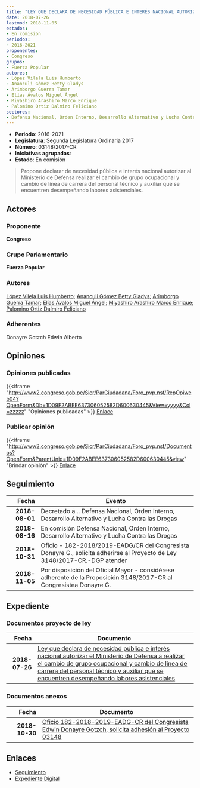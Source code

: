 ```yaml
---
title: "LEY QUE DECLARA DE NECESIDAD PÚBLICA E INTERÉS NACIONAL AUTORIZAR AL MINISTERIO DE DEFENSA REALIZAR EL CAMBIO DE GRUPO OCUPACIONAL Y CAMBIO DE LÍNEA DE CARRERA DEL PERSONAL TÉCNICO Y AUXILIAR QUE SE ENCUENTREN DESEMPEÑANDO LABORES ASISTENCIALES"
date: 2018-07-26
lastmod: 2018-11-05
estados:
- En comisión
periodos:
- 2016-2021
proponentes:
- Congreso
grupos:
- Fuerza Popular
autores:
- López Vilela Luis Humberto
- Ananculi Gómez Betty Gladys
- Arimborgo Guerra Tamar
- Elías Ávalos Miguel Ángel
- Miyashiro Arashiro Marco Enrique
- Palomino Ortiz Dalmiro Feliciano
sectores:
- Defensa Nacional, Orden Interno, Desarrollo Alternativo y Lucha Contra las Drogas
---
```

- **Periodo**: 2016-2021
- **Legislatura**: Segunda Legislatura Ordinaria 2017
- **Número**: 03148/2017-CR
- **Iniciativas agrupadas**: 
- **Estado**: En comisión

> Propone declarar de necesidad pública e interés nacional autorizar al Ministerio de Defensa realizar el cambio de grupo ocupacional y cambio de línea de carrera del personal técnico y auxiliar que se encuentren desempeñando labores asistenciales.


## Actores

### Proponente

**Congreso**

### Grupo Parlamentario

**Fuerza Popular**

### Autores

[López Vilela Luis Humberto](mailto:mailto:llopezv@congreso.gob.pe); [Ananculi Gómez Betty Gladys](mailto:mailto:bananculi@congreso.gob.pe); [Arimborgo Guerra Tamar](mailto:mailto:tarimborgo@congreso.gob.pe); [Elías Ávalos Miguel Ángel](mailto:mailto:melias@congreso.gob.pe); [Miyashiro Arashiro Marco Enrique](mailto:mailto:mmiyashiro@congreso.gob.pe); [Palomino Ortiz Dalmiro Feliciano](mailto:mailto:dfpalomino@congreso.gob.pe)

### Adherentes

Donayre Gotzch Edwin Alberto

## Opiniones

### Opiniones publicadas

{{<iframe "http://www2.congreso.gob.pe/Sicr/ParCiudadana/Foro_pvp.nsf/RepOpiweb04?OpenForm&Db=1D09F2ABEE637306052582D600630445&View=yyyy&Col=zzzzz" "Opiniones publicadas" >}}
[Enlace](http://www2.congreso.gob.pe/Sicr/ParCiudadana/Foro_pvp.nsf/RepOpiweb04?OpenForm&Db=1D09F2ABEE637306052582D600630445&View=yyyy&Col=zzzzz)

### Publicar opinión

{{<iframe "http://www2.congreso.gob.pe/Sicr/ParCiudadana/Foro_pvp.nsf/Documentos?OpenForm&ParentUnid=1D09F2ABEE637306052582D600630445&view" "Brindar opinión" >}}
[Enlace](http://www2.congreso.gob.pe/Sicr/ParCiudadana/Foro_pvp.nsf/Documentos?OpenForm&ParentUnid=1D09F2ABEE637306052582D600630445&view)


## Seguimiento

| Fecha | Evento |
|------:|--------|
| **2018-08-01** | Decretado a... Defensa Nacional, Orden Interno, Desarrollo Alternativo y Lucha Contra las Drogas |
| **2018-08-16** | En comisión Defensa Nacional, Orden Interno, Desarrollo Alternativo y Lucha Contra las Drogas |
| **2018-10-31** | Oficio - 182-2018/2019-EADG/CR del Congresista Donayre G., solicita adherirse al Proyecto de Ley 3148/2017-CR.-DGP atender |
| **2018-11-05** | Por disposición del Oficial Mayor - considérese adherente de la Proposición 3148/2017-CR al Congresistea Donayre G. |

## Expediente

### Documentos proyecto de ley

| Fecha | Documento |
|------:|-----------|
| **2018-07-26** | [Ley que declara de necesidad pública e interés nacional autorizar el Ministerio de Defensa a realizar el cambio de grupo ocupacional y cambio de línea de carrera del personal técnico y auxiliar que se encuentren desempeñando labores asistenciales](http://www.leyes.congreso.gob.pe/Documentos/2016_2021/Proyectos_de_Ley_y_de_Resoluciones_Legislativas/PL0314820180726..pdf) |

### Documentos anexos

| Fecha | Documento |
|------:|-----------|
| **2018-10-30** | [Oficio 182-2018-2019-EADG-CR del Congresista Edwin Donayre Gotzch, solicita adhesión al Proyecto 03148](http://www.leyes.congreso.gob.pe/Documentos/2016_2021/Oficios/Congresistas/OFICIO-182-2018-2019-EADG-CR.pdf) |

## Enlaces

- [Seguimiento](http://www2.congreso.gob.pe/Sicr/TraDocEstProc/CLProLey2016.nsf/f7fff46988ca05b1052578e100829cc7/f425f2105b105543052582d6007cc9f7?OpenDocument)
- [Expediente Digital](http://www2.congreso.gob.pe/Sicr/TraDocEstProc/CLProLey2016.nsf/f7fff46988ca05b1052578e100829cc7/f425f2105b105543052582d6007cc9f7?OpenDocument&Click=05257FB7005EB655.eb71d0cf91d8294e05256cdf006b5706/$Body/0.1C6C)

